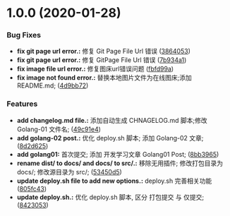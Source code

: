 # 1.0.0 (2020-01-28)


### Bug Fixes

* **fix git page url error.:** 修复 Git Page File Url 错误 ([3864053](https://gitee.com/yonhaow/Blogs/commits/3864053362cde58debd4827e87b4b73b60f0d683))
* **fix git page url error.:** 修复 GitPage File Url 错误 ([7b934a1](https://gitee.com/yonhaow/Blogs/commits/7b934a15b970d01b3078186161ddf82887b4498b))
* **fix image file url error.:** 修复图床url错误问题 ([fbfd99a](https://gitee.com/yonhaow/Blogs/commits/fbfd99ad14e76989df2bd307a76fda8278fe1017))
* **fix image not found error.:** 替换本地图片文件为在线图床;添加 README.md; ([4d9bb72](https://gitee.com/yonhaow/Blogs/commits/4d9bb72aab24124fbd94d4992615eb0adb4de41b))


### Features

* **add changelog.md file.:** 添加自动生成 CHNAGELOG.md 脚本;修改 Golang-01 文件名; ([49c91e4](https://gitee.com/yonhaow/Blogs/commits/49c91e478a1d2b685cf42d337e9b0a87bc5e8703))
* **add golang-02 post.:** 优化 deploy.sh 脚本; 添加 Golang-02 文章; ([8d2d625](https://gitee.com/yonhaow/Blogs/commits/8d2d625cd095408ca9f1a2116b2a8f21f677fd21))
* **add golang01:** 首次提交; 添加 开发学习文章 Golang01 Post; ([8bb3965](https://gitee.com/yonhaow/Blogs/commits/8bb3965af5e016d41ea7be4e11b8f0d176ab139d))
* **rename dist/ to docs/ and docs/ to src/.:** 移除无用插件; 修改打包目录为 docs/; 修改源目录为 src/; ([53450d5](https://gitee.com/yonhaow/Blogs/commits/53450d5387f5c1fa8b2940352ec64c982af76186))
* **update deploy.sh file to add new options.:** deploy.sh 完善相关功能 ([805fc43](https://gitee.com/yonhaow/Blogs/commits/805fc431101d2db95fbfbf450455903014ea66cc))
* **update deploy.sh.:** 优化 deploy.sh 脚本, 区分 打包提交 与 仅提交; ([8423053](https://gitee.com/yonhaow/Blogs/commits/84230539ad8babce627ca462de0ba2584c0af571))



